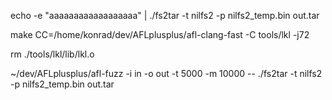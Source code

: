 echo -e "aaaaaaaaaaaaaaaaaa" | ./fs2tar -t nilfs2 -p nilfs2_temp.bin out.tar

make CC=/home/konrad/dev/AFLplusplus/afl-clang-fast -C tools/lkl -j72

rm ./tools/lkl/lib/lkl.o

~/dev/AFLplusplus/afl-fuzz -i in -o out -t 5000 -m 10000 -- ./fs2tar -t nilfs2 -p nilfs2_temp.bin out.tar                

